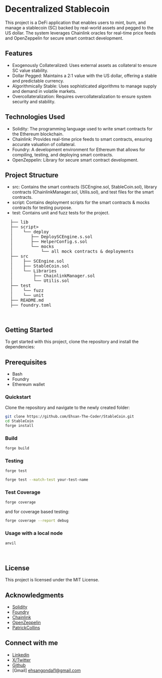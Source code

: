 # Decentralized Stablecoin

This project is a DeFi application that enables users to mint, burn, and manage a stablecoin (SC) backed by real-world assets and pegged to the US dollar. The system leverages Chainlink oracles for real-time price feeds and OpenZeppelin for secure smart contract development.

## Features

- Exogenously Collateralized: Uses external assets as collateral to ensure SC value stability.
- Dollar Pegged: Maintains a 2:1 value with the US dollar, offering a stable and predictable currency.
- Algorithmically Stable: Uses sophisticated algorithms to manage supply and demand in volatile markets.
- Overcollateralization: Requires overcollateralization to ensure system security and stability.

## Technologies Used

- Solidity: The programming language used to write smart contracts for the Ethereum blockchain.
- Chainlink: Provides real-time price feeds to smart contracts, ensuring accurate valuation of collateral.
- Foundry: A development environment for Ethereum that allows for compiling, testing, and deploying smart contracts.
- OpenZeppelin: Library for secure smart contract development.

## Project Structure

- src: Contains the smart contracts (SCEngine.sol, StableCoin.sol), library contracts (ChainlinkManager.sol, Utilis.sol), and test files for the smart contracts.
- script: Contains deployment scripts for the smart contracts & mocks contracts for testing purpose.
- test: Contains unit and fuzz tests for the project.

<pre>
  ├── lib
  ├── script>
  │  &emsp; └── deploy
  │  &emsp;&emsp;&emsp;&emsp; ├── DeploySCEngine.s.sol
  │  &emsp;&emsp;&emsp;&emsp; ├── HelperConfig.s.sol
  │  &emsp;&emsp;&emsp;&emsp; └── mocks
  │  &emsp;&emsp;&emsp;&emsp;&emsp;&emsp;&emsp;&ensp; └── all mock contracts & deployments
  ├── src
  │  &emsp; ├── SCEngine.sol
  │  &emsp; ├── StableCoin.sol
  │  &emsp; └── Libraries
  │  &emsp;&emsp;&emsp;&emsp;&emsp; ├── ChainlinkManager.sol
  │  &emsp;&emsp;&emsp;&emsp;&emsp; └── Utilis.sol
  ├── test
  │  &emsp; └── fuzz
  │  &emsp; └── unit
  ├── README.md
  ├── foundry.toml
</pre>

<br>

## Getting Started

To get started with this project, clone the repository and install the dependencies:

## Prerequisites

- Bash
- Foundry
- Ethereum wallet

### Quickstart

Clone the repository and navigate to the newly created folder:

```bash
git clone https://github.com/Ehsan-The-Coder/StableCoin.git
cd StableCoin
forge install
```

### Build

```bash
forge build
```

### Testing

```bash
forge test
```

```bash
forge test --match-test your-test-name
```

### Test Coverage

```bash
forge coverage
```

and for coverage based testing:

```bash
forge coverage --report debug
```

### Usage with a local node

```bash
anvil
```

<br>

## License

This project is licensed under the MIT License.

## Acknowledgments

- [Solidity](https://soliditylang.org/)
- [Foundry](https://https://book.getfoundry.sh/)
- [Chainlink](https://docs.chain.link/data-feeds/price-feeds/)
- [OpenZeppelin](https://openzeppelin.com/)
- [PatrickCollins](https://github.com/PatrickAlphaC)

## Connect with me

- [Linkedin](https://www.linkedin.com/in/ehsanthecoder/)
- [X/Twitter](https://twitter.com/ehsanthecoder)
- [Github](https://github.com/Ehsan-The-Coder)
- [Gmail] ehsangondal1@gmail.com
